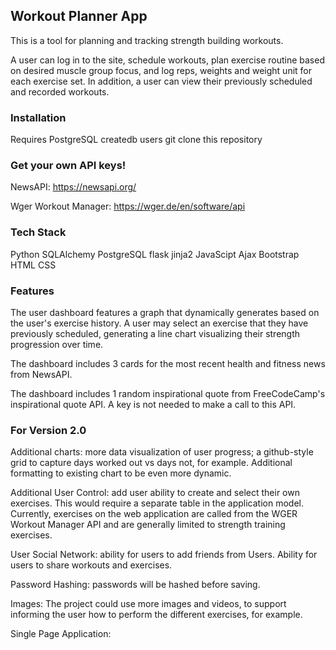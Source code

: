 ## Workout Planner App

This is a tool for planning and tracking strength building workouts. 

A user can log in to the site, schedule workouts, plan exercise routine based on desired muscle group focus, and log reps, weights and weight unit for each exercise set. In addition, a user can view their previously scheduled and recorded workouts. 

### Installation
Requires PostgreSQL
createdb users
git clone this repository

### Get your own API keys!
NewsAPI: https://newsapi.org/ 

Wger Workout Manager: https://wger.de/en/software/api

### Tech Stack
Python
SQLAlchemy
PostgreSQL
flask
jinja2
JavaScipt
Ajax
Bootstrap
HTML
CSS

### Features
The user dashboard features a graph that dynamically generates based on the user's exercise history. A user may select an exercise that they have previously scheduled, generating a line chart visualizing their strength progression over time.

The dashboard includes 3 cards for the most recent health and fitness news from NewsAPI.

The dashboard includes 1 random inspirational quote from FreeCodeCamp's inspirational quote API. A key is not needed to make a call to this API.


### For Version 2.0
Additional charts: more data visualization of user progress; a github-style grid to capture days worked out vs days not, for example. Additional formatting to existing chart to be even more dynamic. 

Additional User Control: add user ability to create and select their own exercises. This would require a separate table in the application model. Currently, exercises on the web application are called from the WGER Workout Manager API and are generally limited to strength training exercises. 

User Social Network: ability for users to add friends from Users. Ability for users to share workouts and exercises. 

Password Hashing: passwords will be hashed before saving. 

Images: The project could use more images and videos, to support informing the user how to perform the different exercises, for example.

Single Page Application: 
